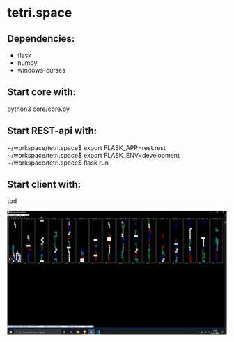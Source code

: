 # tetri.space

## Dependencies:
- flask
- numpy
- windows-curses

## Start core with:
python3 core/core.py

## Start REST-api with:
~/workspace/tetri.space$ export FLASK_APP=rest.rest
~/workspace/tetri.space$ export FLASK_ENV=development
~/workspace/tetri.space$ flask run

## Start client with:
tbd

![test client](https://github.com/sebastianPsm/tetri.space/raw/client2/img/test%20client.png "test client")